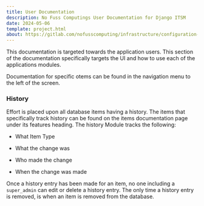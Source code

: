 ```yaml
---
title: User Documentation
description: No Fuss Computings User Documentation for Django ITSM
date: 2024-05-06
template: project.html
about: https://gitlab.com/nofusscomputing/infrastructure/configuration-management/django_app
---
```


This documentation is targeted towards the application users. This section of the documentation specifically targets the UI and how to use each of the applications modules.

Documentation for specific otems can be found in the navigation menu to the left of the screen.


### History

Effort is placed upon all database items having a history. The items that specifically track history can be found on the items documentation page under its features heading. The history Module tracks the following:

- What Item Type

- What the change was

- Who made the change

- When the change was made

Once a history entry has been made for an item, no one including a `super_admin` can edit or delete a history entry. The only time a history entry is removed, is when an item is removed from the database.
